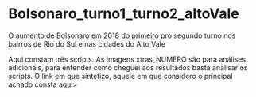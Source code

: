 # Bolsonaro_turno1_turno2_altoVale
O aumento de Bolsonaro em 2018 do primeiro pro segundo turno nos bairros de Rio do Sul e nas cidades do Alto Vale

Aqui constam três scripts. As imagens xtras_NUMERO são para análises adicionais, para entender como cheguei aos resultados basta analisar os scripts.
O link em que sintetizo, aquele em que considero o principal achado consta aqui>
